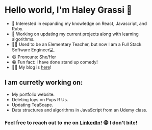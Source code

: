 # Hello world, I'm Haley Grassi 👋


* 🧐 Interested in expanding my knowledge on React, Javascript, and Ruby. 
* 💼 Working on updating my current projects along with learning algorithms.
* 👩‍🏫 Used to be an Elementary Teacher, but now I am a Full Stack Software Engineer💻.
* 😄 Pronouns: She/Her
* 😁 Fun fact: I have done stand up comedy!
* ✍🏻 My blog is [here](https://medium.com/@haleymgrassi)!

## I am curretly working on:

* My portfolio website.
* Deleting toys on Pups R Us.
* Updating TeaScape.
* Data structures and algorithms in JavaScript from an Udemy class. 
 
 ### Feel free to reach out to me on [LinkedIn](https://www.linkedin.com/in/haley-grassi0716/)! 😁 I don't bite!
